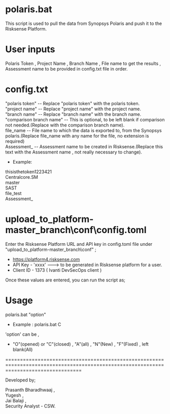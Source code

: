 # polaris.bat

This script is used to pull the data from Synopsys Polaris and push it to the Risksense Platform.

# User inputs

Polaris Token , Project Name , Branch Name , File name to get the results , Assessment name to be provided in config.txt file in order.

# config.txt 

"polaris token" -- Replace "polaris token" with the polaris token.</br>
"project name" -- Replace "project name" with the project name.</br>
"branch name" -- Replace "branch name" with the branch name.</br>
"comparison branch name" -- This is optional, to be left blank if comparison not needed.(Replace <comparison branch name> with the comparison branch name).</br>
file_name -- File name to which the data is exported to, from the Synopsys polaris.(Replace file_name with any name for the file, no extension is required)</br>
Assessment_ -- Assessment name to be created in Risksense.(Replace this text with the Assessment name , not really necessary to change).</br>

 * Example:
  
thisisthetoken1223421 </br>
Centralcore.SM </br>
master </br>
SAST </br>
file_test </br>
Assessment_ </br>
  
  
# upload_to_platform-master_branch\conf\config.toml

Enter the Risksense Platform URL and API key in config.toml file under "upload_to_platform-master_branch\conf" ; 

* https://platform4.risksense.com 
* API Key - 'xxxx'   ---> to be generated in Risksense platform for a user.
* Client ID - 1373 ( Ivanti DevSecOps client )


Once these values are entered, you can run the script as;

# Usage 

polaris.bat "option"
  
  * Example : polaris.bat C

'option' can be , 

* "O"(opened) or "C"(closed) , "A"(all) , "N"(New) , "F"(Fixed) , left blank(All)

======================================================================================================================================

Developed by;

Prasanth Bharadhwaaj ,</br>
Yugesh ,</br>
Jai Balaji ,</br>
Security Analyst - CSW.
